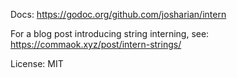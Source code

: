 Docs: https://godoc.org/github.com/josharian/intern

For a blog post introducing string interning, see: https://commaok.xyz/post/intern-strings/

License: MIT
